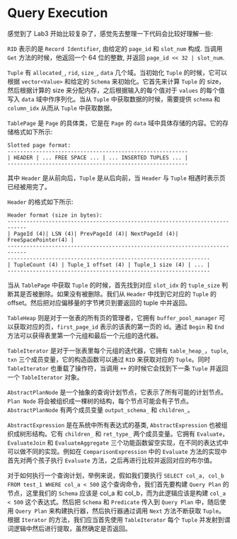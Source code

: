 # Query Execution
感觉到了 Lab3 开始比较复杂了，感觉先去整理一下代码会比较好理解一些:  
  
`RID` 表示的是 `Record Identifier`, 由给定的 `page_id` 和 `slot_num` 构成. 当调用 `Get` 方法的时候，他返回一个 64 位的整数, 并返回 `page_id << 32 | slot_num`.  
  
`Tuple` 有 `allocated_`, `rid`, `size_`, `data` 几个域。当初始化 `Tuple` 的时候，它可以根据 `vector<Value>` 和给定的 `Schema` 来初始化。它首先来计算 `Tuple` 的 size，然后根据计算的 size 来分配内存，之后根据输入的每个值对于 `values` 的每个值写入 `data` 域中作序列化。当从 `Tuple` 中获取数据的时候，需要提供 `schema` 和 `column_idx` 从而从 `Tuple` 中获取数据。 
  
`TablePage` 是 `Page` 的具体类，它是在 `Page` 的 `data` 域中具体存储的内容。它的存储格式如下所示:
```
Slotted page format:
---------------------------------------------------------
| HEADER | ... FREE SPACE ... | ... INSERTED TUPLES ... |
---------------------------------------------------------
```
其中 `Header` 是从前向后，`Tuple` 是从后向前，当 `Header` 与 `Tuple` 相遇时表示页已经被用完了。  
  
`Header` 的格式如下所示:
```
Header format (size in bytes):
----------------------------------------------------------------------------
| PageId (4)| LSN (4)| PrevPageId (4)| NextPageId (4)| FreeSpacePointer(4) |
----------------------------------------------------------------------------
----------------------------------------------------------------
| TupleCount (4) | Tuple_1 offset (4) | Tuple_1 size (4) | ... |
----------------------------------------------------------------
```  
当从 `TablePage` 中获取 `Tuple` 的时候，首先找到对应 `slot_idx` 的 `tuple_size` 判断其是否被删除。如果没有被删除。我们从 `Header` 中找到它对应的 `Tuple` 的 offset。然后把对应偏移量的字节拷贝到要返回的 tuple 中并返回。  

`TableHeap` 则是对于一张表的所有页的管理者，它拥有 `buffer_pool_manager` 可以获取对应的页，`first_page_id` 表示的该表的第一页的 id。通过 `Begin` 和 `End` 方法可以获得表里第一个元组和最后一个元组的迭代器。 
  
`TableIterator` 是对于一张表里每个元组的迭代器，它拥有 `table_heap_`，`tuple`, `txn` 三个成员变量，它的构造函数可以通过 `RID` 来获取对应的 `Tuple`。同时 `TableIterator` 也重载了操作符，当调用 `++` 的时候它会找到下一条 `Tuple` 并返回一个 `TableIterator` 对象。   
  
`AbstractPlanNode` 是一个抽象的查询计划节点，它表示了所有可能的计划节点。`Plan Node` 将会被组织成一棵树的结构，每个节点可能会有子节点。`AbstractPlanNode` 有两个成员变量 `output_schema_` 和 `children_`。  
  
`AbstractExpression` 是在系统中所有表达式的基类, `AbstractExpression` 也被组织成树形结构。它有 `children_` 和 `ret_type_` 两个成员变量。它拥有 `Evaluate`，`EvaluateJoin` 和 `EvaluateAggregate` 三个功能函数留空实现，在不同的表达式中可以做不同的实现。例如在 `ComparisonExpression` 中的 `Evaluate` 方法的实现中首先对两个孩子执行 `Evaluate` 方法，之后再进行比较并返回对应的布尔值。
  
对于如何执行一个查询计划，举例来说，假如我们要执行 `SELECT col_a, col_b FROM test_1 WHERE col_a < 500` 这个查询命令，我们首先要构建 `Query Plan` 的节点，这里我们的 `Schema` 应该是 col_a 和 col_b，而为此逻辑应该是构建 `col_a < 500` 这个表达式。然后把 `Schema` 和 `Predicate` 传入到 `Query Plan` 中，随后使用 `Query Plan` 来构建执行器，然后执行器通过调用 `Next` 方法不断获取 `Tuple`。根据 `Iterator` 的方法，我们应当首先使用 `TableIterator` 每个 `Tuple` 并发射到谓词逻辑中然后进行提取，虽然确定是否返回。